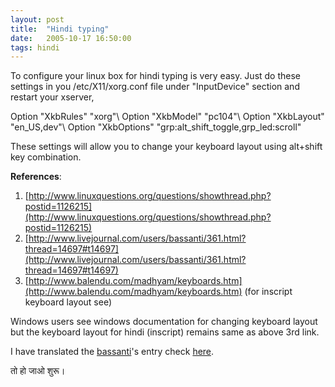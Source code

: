 ```yaml
---
layout: post
title:  "Hindi typing"
date:   2005-10-17 16:50:00
tags: hindi
---
```


To configure your linux box for hindi typing is very easy. Just do these settings in you /etc/X11/xorg.conf file under "InputDevice" section and restart your xserver,

Option "XkbRules" "xorg"\\
Option "XkbModel" "pc104"\\
Option "XkbLayout" "en_US,dev"\\
Option "XkbOptions" "grp:alt_shift_toggle,grp_led:scroll"

These settings will allow you to change your keyboard layout using alt+shift key combination. 

**References**:

1. [http://www.linuxquestions.org/questions/showthread.php?postid=1126215](http://www.linuxquestions.org/questions/showthread.php?postid=1126215)
2. [http://www.livejournal.com/users/bassanti/361.html?thread=14697#t14697](http://www.livejournal.com/users/bassanti/361.html?thread=14697#t14697)
3. [http://www.balendu.com/madhyam/keyboards.htm](http://www.balendu.com/madhyam/keyboards.htm) (for inscript keyboard layout see)

Windows users see windows documentation for changing keyboard layout but the keyboard layout for hindi (inscript) remains same as above 3rd link.

I have translated the [bassanti](http://bassanti.livejournal.com/)'s entry check [here](http://www.livejournal.com/users/bassanti/361.html?thread=13929#t13929).

तो हो जाओ शुरू।
